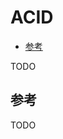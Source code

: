 # ACID


<!-- vim-markdown-toc GFM -->

* [参考](#参考)

<!-- vim-markdown-toc -->


TODO



## 参考

TODO
